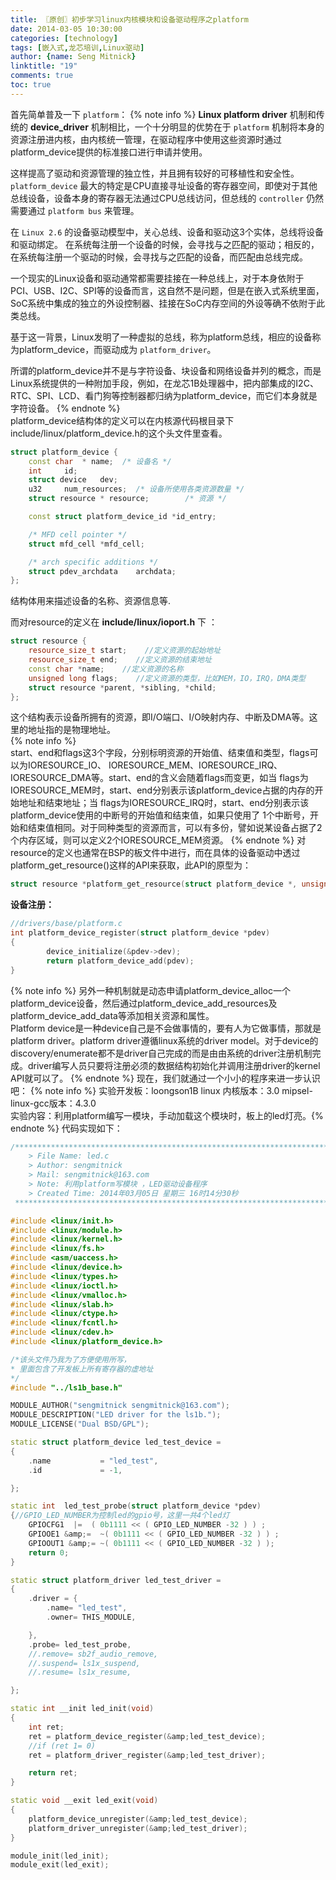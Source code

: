 ```yaml
---
title: 〖原创〗初步学习linux内核模块和设备驱动程序之platform
date: 2014-03-05 10:30:00
categories: [technology]
tags: [嵌入式,龙芯培训,Linux驱动]
author: {name: Seng Mitnick}
linktitle: "19"
comments: true
toc: true
---
```


首先简单普及一下 `platform`：
{% note info %}
**Linux platform driver** 机制和传统的 **device_driver** 机制相比，一个十分明显的优势在于 `platform` 机制将本身的资源注册进内核，由内核统一管理，在驱动程序中使用这些资源时通过platform_device提供的标准接口进行申请并使用。

这样提高了驱动和资源管理的独立性，并且拥有较好的可移植性和安全性。   `platform_device` 最大的特定是CPU直接寻址设备的寄存器空间，即使对于其他总线设备，设备本身的寄存器无法通过CPU总线访问，但总线的 `controller` 仍然需要通过 `platform bus` 来管理。  

在 `Linux 2.6` 的设备驱动模型中，关心总线、设备和驱动这3个实体，总线将设备和驱动绑定。
在系统每注册一个设备的时候，会寻找与之匹配的驱动；相反的，在系统每注册一个驱动的时候，会寻找与之匹配的设备，而匹配由总线完成。

一个现实的Linux设备和驱动通常都需要挂接在一种总线上，对于本身依附于PCI、USB、I2C、SPI等的设备而言，这自然不是问题，但是在嵌入式系统里面，SoC系统中集成的独立的外设控制器、挂接在SoC内存空间的外设等确不依附于此类总线。

基于这一背景，Linux发明了一种虚拟的总线，称为platform总线，相应的设备称为platform_device，而驱动成为 `platform_driver`。

所谓的platform_device并不是与字符设备、块设备和网络设备并列的概念，而是Linux系统提供的一种附加手段，例如，在龙芯1B处理器中，把内部集成的I2C、RTC、SPI、LCD、看门狗等控制器都归纳为platform_device，而它们本身就是字符设备。
{% endnote %}  
platform_device结构体的定义可以在内核源代码根目录下include/linux/platform_device.h的这个头文件里查看。
<!--more-->
~~~ cpp
struct platform_device {
    const char  * name;  /* 设备名 */
    int     id;
    struct device   dev;
    u32     num_resources;  /* 设备所使用各类资源数量 */
    struct resource * resource;        /* 资源 */

    const struct platform_device_id *id_entry;

    /* MFD cell pointer */
    struct mfd_cell *mfd_cell;

    /* arch specific additions */
    struct pdev_archdata    archdata;
};
~~~
结构体用来描述设备的名称、资源信息等.

而对resource的定义在 **include/linux/ioport.h** 下 ：
~~~ cpp
struct resource {
    resource_size_t start;    //定义资源的起始地址
    resource_size_t end;    //定义资源的结束地址
    const char *name;    //定义资源的名称
    unsigned long flags;    //定义资源的类型，比如MEM，IO，IRQ，DMA类型
    struct resource *parent, *sibling, *child;
};
~~~
这个结构表示设备所拥有的资源，即I/O端口、I/O映射内存、中断及DMA等。这里的地址指的是物理地址。  
{% note info %}  
start、end和flags这3个字段，分别标明资源的开始值、结束值和类型，flags可以为IORESOURCE_IO、 IORESOURCE_MEM、IORESOURCE_IRQ、IORESOURCE_DMA等。start、end的含义会随着flags而变更，如当 flags为IORESOURCE_MEM时，start、end分别表示该platform_device占据的内存的开始地址和结束地址；当 flags为IORESOURCE_IRQ时，start、end分别表示该platform_device使用的中断号的开始值和结束值，如果只使用了 1个中断号，开始和结束值相同。对于同种类型的资源而言，可以有多份，譬如说某设备占据了2个内存区域，则可以定义2个IORESOURCE_MEM资源。
{% endnote %}
对resource的定义也通常在BSP的板文件中进行，而在具体的设备驱动中透过platform_get_resource()这样的API来获取，此API的原型为：
~~~ cpp
struct resource *platform_get_resource(struct platform_device *, unsigned int, unsigned int);
~~~
**设备注册：**
~~~ cpp
//drivers/base/platform.c
int platform_device_register(struct platform_device *pdev)
{
        device_initialize(&pdev->dev);
        return platform_device_add(pdev);
}
~~~
{% note info %}
另外一种机制就是动态申请platform_device_alloc一个platform_device设备，然后通过platform_device_add_resources及platform_device_add_data等添加相关资源和属性。     
Platform device是一种device自己是不会做事情的，要有人为它做事情，那就是platform driver。platform driver遵循linux系统的driver model。对于device的discovery/enumerate都不是driver自己完成的而是由由系统的driver注册机制完成。driver编写人员只要将注册必须的数据结构初始化并调用注册driver的kernel API就可以了。
{% endnote %}
现在，我们就通过一个小小的程序来进一步认识吧：
{% note info %}
实验开发板：loongson1B linux
内核版本：3.0 mipsel-linux-gcc版本：4.3.0   
实验内容：利用platform编写一模块，手动加载这个模块时，板上的led灯亮。{% endnote %}
代码实现如下：
~~~ cpp
/*************************************************************************
    > File Name: led.c
    > Author: sengmitnick
    > Mail: sengmitnick@163.com
    > Note: 利用platform写模块 ，LED驱动设备程序
    > Created Time: 2014年03月05日 星期三 16时14分30秒
 ************************************************************************/

#include <linux/init.h>
#include <linux/module.h>
#include <linux/kernel.h>
#include <linux/fs.h>
#include <asm/uaccess.h>
#include <linux/device.h>
#include <linux/types.h>
#include <linux/ioctl.h>
#include <linux/vmalloc.h>
#include <linux/slab.h>
#include <linux/ctype.h>
#include <linux/fcntl.h>
#include <linux/cdev.h>
#include <linux/platform_device.h>

/*该头文件乃我为了方便使用所写，
* 里面包含了开发板上所有寄存器的虚地址
*/
#include "../ls1b_base.h"

MODULE_AUTHOR("sengmitnick sengmitnick@163.com");
MODULE_DESCRIPTION("LED driver for the ls1b.");
MODULE_LICENSE("Dual BSD/GPL");

static struct platform_device led_test_device =
{
    .name           = "led_test",
    .id             = -1,

};

static int  led_test_probe(struct platform_device *pdev)
{//GPIO_LED_NUMBER为控制led的gpio号，这里一共4个led灯
    GPIOCFG1  |=  ( 0b1111 << ( GPIO_LED_NUMBER -32 ) ) ;
    GPIOOE1 &amp;=  ~( 0b1111 << ( GPIO_LED_NUMBER -32 ) ) ;
    GPIOOUT1 &amp;= ~( 0b1111 << ( GPIO_LED_NUMBER -32 ) );  
    return 0;
}

static struct platform_driver led_test_driver =
{
    .driver = {
        .name= "led_test",
        .owner= THIS_MODULE,

    },
    .probe= led_test_probe,
    //.remove= sb2f_audio_remove,
    //.suspend= ls1x_suspend,
    //.resume= ls1x_resume,

};

static int __init led_init(void)
{
    int ret;
    ret = platform_device_register(&amp;led_test_device);
    //if (ret 1= 0)
    ret = platform_driver_register(&amp;led_test_driver);

    return ret;
}

static void __exit led_exit(void)
{
    platform_device_unregister(&amp;led_test_device);
    platform_driver_unregister(&amp;led_test_driver);
}

module_init(led_init);
module_exit(led_exit);
~~~
